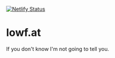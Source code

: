 [![Netlify Status](https://api.netlify.com/api/v1/badges/2a02ca56-b993-464a-8636-a42263a1fb67/deploy-status)](https://app.netlify.com/sites/peaceful-roentgen-0e8b6f/deploys)

# lowf.at

If you don't know I'm not going to tell you.
